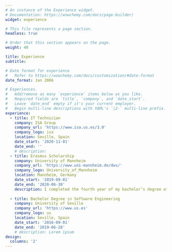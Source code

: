 ```yaml
---
# An instance of the Experience widget.
# Documentation: https://wowchemy.com/docs/page-builder/
widget: experience

# This file represents a page section.
headless: true

# Order that this section appears on the page.
weight: 40

title: Experience
subtitle:

# Date format for experience
#   Refer to https://wowchemy.com/docs/customization/#date-format
date_format: Jan 2006

# Experiences.
#   Add/remove as many `experience` items below as you like.
#   Required fields are `title`, `company`, and `date_start`.
#   Leave `date_end` empty if it's your current employer.
#   Begin multi-line descriptions with YAML's `|2-` multi-line prefix.
experience:
  - title: IT Technician
    company: ISA Group
    company_url: 'https://www.isa.us.es/3.0'
    company_logo: isa
    location: Seville, Spain
    date_start: '2020-11-01'
    date_end: ''
    # description:
  - title: Erasmus Scholarship
    company: University of Mannheim
    company_url: 'https://www.uni-mannheim.de/dws/'
    company_logo: University_of_Mannheim
    location: Mannheim, Germany
    date_start: '2019-09-01'
    date_end: '2020-06-30'
    description: I completed the fourth year of my bachelor’s degree at the University of Mannheim, Germany, where I attended a master's program in Data Science.
        
  - title: Bachelor Degree in Software Engineering
    company: University of Seville
    company_url: 'https://www.us.es'
    company_logo: us
    location: Seville, Spain
    date_start: '2016-09-01'
    date_end: '2019-06-28'
    # description: Lorem ipsum
design:
  columns: '2'
---
```

